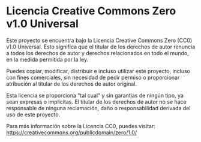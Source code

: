 # Licencia Creative Commons Zero v1.0 Universal

Este proyecto se encuentra bajo la Licencia Creative Commons Zero (CC0) v1.0 Universal. Esto significa que el titular de los derechos de autor renuncia a todos los derechos de autor y derechos relacionados en todo el mundo, en la medida permitida por la ley.

Puedes copiar, modificar, distribuir e incluso utilizar este proyecto, incluso con fines comerciales, sin necesidad de pedir permiso o proporcionar atribución al titular de los derechos de autor original.

Esta licencia se proporciona "tal cual" y sin garantías de ningún tipo, ya sean expresas o implícitas. El titular de los derechos de autor no se hace responsable de ninguna reclamación, daño o responsabilidad derivada del uso de este proyecto.

Para más información sobre la Licencia CC0, puedes visitar: https://creativecommons.org/publicdomain/zero/1.0/
